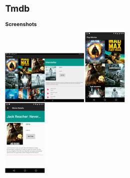 # Tmdb

### Screenshots

<img src="screenshots/tablet_land.png" width="50%" />
<img src="screenshots/mobile_1.png" width="25%" />
<img src="screenshots/mobile_2.png" width="25%" />
